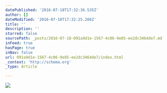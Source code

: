 ```yaml
---
datePublished: '2016-07-18T17:32:36.535Z'
author: []
dateModified: '2016-07-18T17:32:25.206Z'
title: ''
description: ''
starred: false
sourcePath: _posts/2016-07-18-091a9d1e-1567-4c06-9e85-ee2dc3464de7.md
inFeed: true
hasPage: true
inNav: false
url: 091a9d1e-1567-4c06-9e85-ee2dc3464de7/index.html
_context: 'http://schema.org'
_type: Article

---
```

![](https://the-grid-user-content.s3-us-west-2.amazonaws.com/e436ca8b-3bf2-4db9-a696-6b36aa8c414d.jpg)
